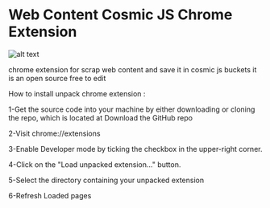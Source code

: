 # Web Content Cosmic JS Chrome Extension
![alt text](https://cosmic-s3.imgix.net/d19e4b60-2b6a-11e8-bbb5-4fa3d838bfae-aa3e58a572f4e8fac34a1f6c86fcfd51.jpg?w=1000)


chrome extension for scrap web content and save it in cosmic js  buckets
it is an open source  free to edit  



How to install unpack chrome extension :

1-Get the source code into your machine by either downloading or cloning the repo, which is located at Download the GitHub repo

2-Visit chrome://extensions 

3-Enable Developer mode by ticking the checkbox in the upper-right corner.

4-Click on the "Load unpacked extension..." button.

5-Select the directory containing your unpacked extension

6-Refresh Loaded pages 

